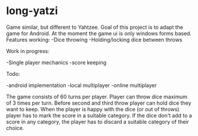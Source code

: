 # long-yatzi
Game similar, but different to Yahtzee. Goal of this project is to adapt the game for Android. At the moment the game ui is only windows forms based.
Features working:
-Dice throwing
-Holding/locking dice between throws

Work in progress:

-Single player mechanics
-score keeping

Todo:

-android implementation
-local multiplayer
-online multiplayer

The game consists of 60 turns per player. Player can throw dice maximum of 3 times per turn.
Before second and third throw player can hold dice they want to keep.
When the player is happy with the dice (or out of throws) player has to mark the score in a suitable category.
If the dice don't add to a score in any category, the player has to discard a suitable category of their choice. 
